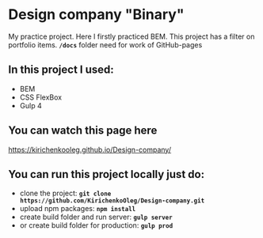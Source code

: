# Design company "Binary"

My practice project. Here I firstly practiced BEM.
This project has a filter on portfolio items.
**`/docs`** folder need for work of GitHub-pages

## In this project I used:

* BEM
* CSS FlexBox
* Gulp 4

## You can watch this page here 
<https://kirichenkooleg.github.io/Design-company/>

## You can run this project locally just do:

* clone the project: **`git clone https://github.com/KirichenkoOleg/Design-company.git`**
* upload npm packages: **`npm install`**
* create build folder and run server: **`gulp server`**
* or create build folder for production: **`gulp prod`**
